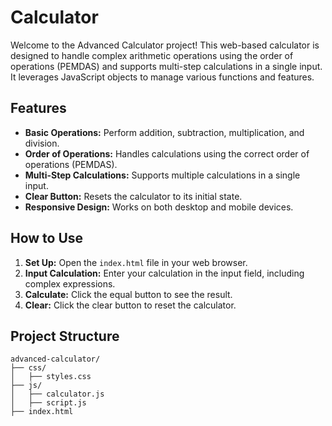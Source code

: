 # Calculator

Welcome to the Advanced Calculator project! This web-based calculator is designed to handle complex arithmetic operations using the order of operations (PEMDAS) and supports multi-step calculations in a single input. It leverages JavaScript objects to manage various functions and features.

## Features

- **Basic Operations:** Perform addition, subtraction, multiplication, and division.
- **Order of Operations:** Handles calculations using the correct order of operations (PEMDAS).
- **Multi-Step Calculations:** Supports multiple calculations in a single input.
- **Clear Button:** Resets the calculator to its initial state.
- **Responsive Design:** Works on both desktop and mobile devices.

## How to Use

1. **Set Up:** Open the `index.html` file in your web browser.
2. **Input Calculation:** Enter your calculation in the input field, including complex expressions.
3. **Calculate:** Click the equal button to see the result.
4. **Clear:** Click the clear button to reset the calculator.

## Project Structure

```plaintext
advanced-calculator/
├── css/
│   ├── styles.css
├── js/
│   ├── calculator.js
│   ├── script.js
├── index.html
